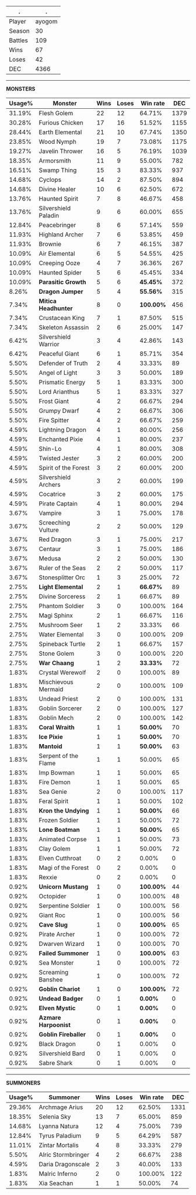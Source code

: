 .|.
|-|-
Player|ayogom
Season|30
Battles|109
Wins|67
Loses|42
DEC|4366

---
**MONSTERS**

Usage%|Monster|Wins|Loses|Win rate|DEC|
-|-|-|-|-|-|
31.19%|Flesh Golem|22|12|64.71%|1379|
30.28%|Furious Chicken|17|16|51.52%|1155|
28.44%|Earth Elemental|21|10|67.74%|1350|
23.85%|Wood Nymph|19|7|73.08%|1175|
19.27%|Javelin Thrower|16|5|76.19%|1039|
18.35%|Armorsmith|11|9|55.00%|782|
16.51%|Swamp Thing|15|3|83.33%|937|
14.68%|Cyclops|14|2|87.50%|894|
14.68%|Divine Healer|10|6|62.50%|672|
13.76%|Haunted Spirit|7|8|46.67%|458|
13.76%|Silvershield Paladin|9|6|60.00%|655|
12.84%|Peacebringer|8|6|57.14%|559|
11.93%|Highland Archer|7|6|53.85%|459|
11.93%|Brownie|6|7|46.15%|387|
10.09%|Air Elemental|6|5|54.55%|425|
10.09%|Creeping Ooze|4|7|36.36%|267|
10.09%|Haunted Spider|5|6|45.45%|334|
10.09%|**Parasitic Growth**|5|6|**45.45%**|372|
8.26%|**Dragon Jumper**|5|4|**55.56%**|315|
7.34%|**Mitica Headhunter**|8|0|**100.00%**|456|
7.34%|Crustacean King|7|1|87.50%|515|
7.34%|Skeleton Assassin|2|6|25.00%|147|
6.42%|Silvershield Warrior|3|4|42.86%|143|
6.42%|Peaceful Giant|6|1|85.71%|354|
5.50%|Defender of Truth|2|4|33.33%|89|
5.50%|Angel of Light|3|3|50.00%|189|
5.50%|Prismatic Energy|5|1|83.33%|300|
5.50%|Lord Arianthus|5|1|83.33%|327|
5.50%|Frost Giant|4|2|66.67%|294|
5.50%|Grumpy Dwarf|4|2|66.67%|306|
5.50%|Fire Spitter|4|2|66.67%|259|
4.59%|Lightning Dragon|4|1|80.00%|256|
4.59%|Enchanted Pixie|4|1|80.00%|237|
4.59%|Shin-Lo|4|1|80.00%|308|
4.59%|Twisted Jester|3|2|60.00%|200|
4.59%|Spirit of the Forest|3|2|60.00%|200|
4.59%|Silvershield Archers|3|2|60.00%|199|
4.59%|Cocatrice|3|2|60.00%|175|
4.59%|Pirate Captain|4|1|80.00%|294|
3.67%|Vampire|3|1|75.00%|178|
3.67%|Screeching Vulture|2|2|50.00%|129|
3.67%|Red Dragon|3|1|75.00%|217|
3.67%|Centaur|3|1|75.00%|186|
3.67%|Medusa|2|2|50.00%|130|
3.67%|Ruler of the Seas|2|2|50.00%|117|
3.67%|Stonesplitter Orc|1|3|25.00%|72|
2.75%|**Light Elemental**|2|1|**66.67%**|89|
2.75%|Divine Sorceress|2|1|66.67%|89|
2.75%|Phantom Soldier|3|0|100.00%|164|
2.75%|Magi Sphinx|2|1|66.67%|116|
2.75%|Mushroom Seer|1|2|33.33%|66|
2.75%|Water Elemental|3|0|100.00%|209|
2.75%|Spineback Turtle|2|1|66.67%|157|
2.75%|Stone Golem|3|0|100.00%|220|
2.75%|**War Chaang**|1|2|**33.33%**|72|
1.83%|Crystal Werewolf|2|0|100.00%|89|
1.83%|Mischievous Mermaid|2|0|100.00%|109|
1.83%|Undead Priest|2|0|100.00%|131|
1.83%|Goblin Sorcerer|2|0|100.00%|127|
1.83%|Goblin Mech|2|0|100.00%|142|
1.83%|**Coral Wraith**|1|1|**50.00%**|70|
1.83%|**Ice Pixie**|1|1|**50.00%**|70|
1.83%|**Mantoid**|1|1|**50.00%**|63|
1.83%|Serpent of the Flame|1|1|50.00%|65|
1.83%|Imp Bowman|1|1|50.00%|65|
1.83%|Fire Demon|1|1|50.00%|65|
1.83%|Sea Genie|2|0|100.00%|117|
1.83%|Feral Spirit|1|1|50.00%|102|
1.83%|**Kron the Undying**|1|1|**50.00%**|66|
1.83%|Frozen Soldier|1|1|50.00%|72|
1.83%|**Lone Boatman**|1|1|**50.00%**|65|
1.83%|Animated Corpse|1|1|50.00%|73|
1.83%|Clay Golem|1|1|50.00%|72|
1.83%|Elven Cutthroat|0|2|0.00%|0|
1.83%|Magi of the Forest|0|2|0.00%|0|
1.83%|Rexxie|0|2|0.00%|0|
0.92%|**Unicorn Mustang**|1|0|**100.00%**|44|
0.92%|Octopider|1|0|100.00%|48|
0.92%|Serpentine Soldier|1|0|100.00%|56|
0.92%|Giant Roc|1|0|100.00%|56|
0.92%|**Cave Slug**|1|0|**100.00%**|65|
0.92%|Pirate Archer|1|0|100.00%|72|
0.92%|Dwarven Wizard|1|0|100.00%|70|
0.92%|**Failed Summoner**|1|0|**100.00%**|63|
0.92%|Sea Monster|1|0|100.00%|72|
0.92%|Screaming Banshee|1|0|100.00%|72|
0.92%|**Goblin Chariot**|1|0|**100.00%**|72|
0.92%|**Undead Badger**|0|1|**0.00%**|0|
0.92%|**Elven Mystic**|0|1|**0.00%**|0|
0.92%|**Azmare Harpoonist**|0|1|**0.00%**|0|
0.92%|**Goblin Fireballer**|0|1|**0.00%**|0|
0.92%|Black Dragon|0|1|0.00%|0|
0.92%|Silvershield Bard|0|1|0.00%|0|
0.92%|Sabre Shark|0|1|0.00%|0|

---
**SUMMONERS**

Usage%|Summoner|Wins|Loses|Win rate|DEC|
-|-|-|-|-|-|
29.36%|Archmage Arius|20|12|62.50%|1331|
18.35%|Selenia Sky|13|7|65.00%|859|
14.68%|Lyanna Natura|12|4|75.00%|739|
12.84%|Tyrus Paladium|9|5|64.29%|587|
11.01%|Zintar Mortalis|4|8|33.33%|279|
5.50%|Alric Stormbringer|4|2|66.67%|238|
4.59%|Daria Dragonscale|2|3|40.00%|133|
1.83%|Malric Inferno|2|0|100.00%|122|
1.83%|Xia Seachan|1|1|50.00%|74|
